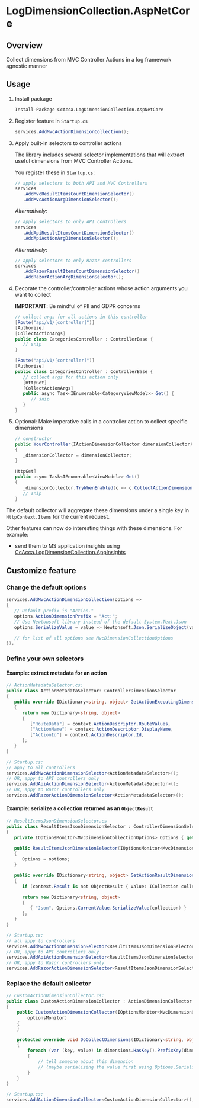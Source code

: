 # LogDimensionCollection.AspNetCore

## Overview

Collect dimensions from MVC Controller Actions in a log framework agnostic manner

## Usage

1. Install package

   ```cmd
   Install-Package CcAcca.LogDimensionCollection.AspNetCore
   ```

2. Register feature in `Startup.cs`

   ```c#
   services.AddMvcActionDimensionCollection();
   ```

3. Apply built-in selectors to controller actions

   The library includes several selector implementations that will extract useful dimensions from MVC Controller Actions.

   You register these in `Startup.cs`:

   ```c#
   // apply selectors to both API and MVC Controllers
   services
      .AddMvcResultItemsCountDimensionSelector()
      .AddMvcActionArgDimensionSelector();
   ```

   _Alternatively_:

   ```c#
   // apply selectors to only API controllers
   services
      .AddApiResultItemsCountDimensionSelector()
      .AddApiActionArgDimensionSelector();
   ```

   _Alternatively_:

   ```c#
   // apply selectors to only Razor controllers
   services
      .AddRazorResultItemsCountDimensionSelector()
      .AddRazorActionArgDimensionSelector();
   ```

4. Decorate the controller/controller actions whose action arguments you want to collect

   **IMPORTANT**: Be mindful of PII and GDPR concerns

   ```c#
   // collect args for all actions in this controller
   [Route("api/v1/[controller]")]
   [Authorize]
   [CollectActionArgs]
   public class CategoriesController : ControllerBase {
      // snip
   }
   ```

   ```c#
   [Route("api/v1/[controller]")]
   [Authorize]
   public class CategoriesController : ControllerBase {
      // collect args for this action only
      [HttpGet]
      [CollectActionArgs]
      public async Task<IEnumerable<CategoryViewModel>> Get() {
         // snip
      }
   }
   ```

5. Optional: Make imperative calls in a controller action to collect specific dimensions

   ```c#
   // constructor
   public YourController(IActionDimensionCollector dimensionCollector)
   {
      _dimensionCollector = dimensionCollector;
   }

   HttpGet]
   public async Task<IEnumerable<ViewModel>> Get()
   {
      _dimensionCollector.TryWhenEnabled(c => c.CollectActionDimension("Interesting", 7));
      // snip
   }
   ```

The default collector will aggregate these dimensions under a single key in `HttpContext.Items` for the current request.

Other features can now do interesting things with these dimensions. For example:

* send them to MS application insights using [CcAcca.LogDimensionCollection.AppInsights](https://www.nuget.org/packages/CcAcca.LogDimensionCollection.AppInsights/)

## Customize feature

### Change the default options

```c#
services.AddMvcActionDimensionCollection(options =>
{
   // Default prefix is "Action."
   options.ActionDimensionPrefix = "Act:";
   // Use Newtonsoft library instead of the default System.Text.Json
   options.SerializeValue = value => Newtonsoft.Json.SerializeObject(value);

   // for list of all options see MvcDimensionCollectionOptions
});
```

### Define your own selectors

#### Example: extract metadata for an action

```c#
// ActionMetadataSelector.cs:
public class ActionMetadataSelector: ControllerDimensionSelector
{
   public override IDictionary<string, object> GetActionExecutingDimensions(ActionExecutingContext context)
   {
      return new Dictionary<string, object>
      {
         ["RouteData"] = context.ActionDescriptor.RouteValues,
         ["ActionName"] = context.ActionDescriptor.DisplayName,
         ["ActionId"] = context.ActionDescriptor.Id,
      };
   }
}

// Startup.cs:
// appy to all controllers
services.AddMvcActionDimensionSelector<ActionMetadataSelector>();
// OR, appy to API controllers only
services.AddApiActionDimensionSelector<ActionMetadataSelector>();
// OR, appy to Razor controllers only
services.AddRazorActionDimensionSelector<ActionMetadataSelector>();
```

#### Example: serialize a collection returned as an `ObjectResult`

```c#
// ResultItemsJsonDimensionSelector.cs
public class ResultItemsJsonDimensionSelector : ControllerDimensionSelector
{
   private IOptionsMonitor<MvcDimensionCollectionOptions> Options { get; }

   public ResultItemsJsonDimensionSelector(IOptionsMonitor<MvcDimensionCollectionOptions> options)
   {
      Options = options;
   }

   public override IDictionary<string, object> GetActionResultDimensions(ResultExecutedContext context)
   {
      if (context.Result is not ObjectResult { Value: ICollection collection }) return null;

      return new Dictionary<string, object>
      {
         { "Json", Options.CurrentValue.SerializeValue(collection) }
      };
   }
}

// Startup.cs:
// all appy to controllers
services.AddMvcActionDimensionSelector<ResultItemsJsonDimensionSelector>();
// OR, appy to API controllers only
services.AddApiActionDimensionSelector<ResultItemsJsonDimensionSelector>();
// OR, appy to Razor controllers only
services.AddRazorActionDimensionSelector<ResultItemsJsonDimensionSelector>();
```

### Replace the default collector

```c#
// CustomActionDimensionCollector.cs:
public class CustomActionDimensionCollector : ActionDimensionCollector
{
    public CustomActionDimensionCollector(IOptionsMonitor<MvcDimensionCollectionOptions> optionsMonitor) : base(
        optionsMonitor)
    {
    }

    protected override void DoCollectDimensions(IDictionary<string, object> dimensions, string dimensionPrefix)
    {
        foreach (var (key, value) in dimensions.HasKey().PrefixKey(dimensionPrefix))
        {
            // tell someone about this dimension
            // (maybe serializing the value first using Options.SerializeValue(value))
        }
    }
}

// Startup.cs:
services.AddActionDimensionCollector<CustomActionDimensionCollector>();
```
